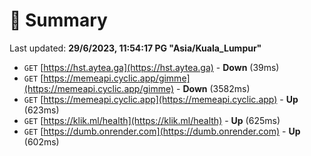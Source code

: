 # 📖 Summary
Last updated: **29/6/2023, 11:54:17 PG "Asia/Kuala_Lumpur"**

- `GET` [https://hst.aytea.ga](https://hst.aytea.ga) - **Down** (39ms)
- `GET` [https://memeapi.cyclic.app/gimme](https://memeapi.cyclic.app/gimme) - **Down** (3582ms)
- `GET` [https://memeapi.cyclic.app](https://memeapi.cyclic.app) - **Up** (623ms)
- `GET` [https://klik.ml/health](https://klik.ml/health) - **Up** (625ms)
- `GET` [https://dumb.onrender.com](https://dumb.onrender.com) - **Up** (602ms)

